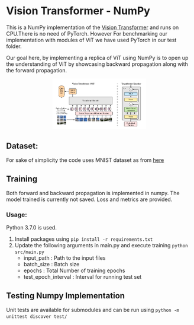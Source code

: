 # Vision Transformer - NumPy
This is a NumPy implementation of the [Vision Transformer](https://openreview.net/pdf?id=YicbFdNTTy) and runs on CPU.There is no need of PyTorch. However For benchmarking our implementation with modules of ViT we have used PyTorch in our test folder.

Our goal here, by implementing a replica of ViT using NumPy is to open up the understanding of ViT by showcasing backward propagation along with the forward propagation.

<p align="center">
<img src="images/Vision-Transformer.PNG" width=50% height=50%>
</p>

## Dataset:
For sake of simplicity the code uses MNIST dataset as from [here](http://ldaplusplus.com/files/mnist.tar.gz)

## Training
Both forward and backward propagation is implemented in numpy. The model trained is currently not saved. Loss and metrics are provided.

### Usage:
Python 3.7.0 is used.
1. Install packages using `pip install -r requirements.txt`
2. Update the following arguments in main.py and execute training `python src/main.py`
   * input_path              : Path to the input files
   * batch_size              : Batch size 
   * epochs                  : Total Number of training epochs
   * test_epoch_interval     : Interval for running test set

## Testing Numpy Implementation
Unit tests are available for submodules and can be run using `python -m unittest discover test/`
